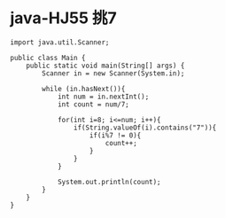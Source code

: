 # java-HJ55 挑7


    import java.util.Scanner;
    
    public class Main {
        public static void main(String[] args) {
            Scanner in = new Scanner(System.in);
    
            while (in.hasNext()){
                int num = in.nextInt();
                int count = num/7;
    
                for(int i=8; i<=num; i++){
                    if(String.valueOf(i).contains("7")){
                        if(i%7 != 0){
                            count++;
                        }
                    }
                }
    
                System.out.println(count);
            }
        }
    }

  

